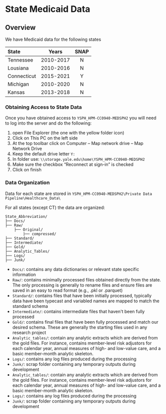 # State Medicaid Data

## Overview

We have Medicaid data for the following states

| State          |     Years    | SNAP  |
| :------------- | :----------: | :---: |
| Tennessee      |  2010-2017   | N     |
| Lousiana       |  2010-2016   | N     |
| Connecticut    |  2015-2021   | Y     |
| Michigan       |  2010-2020   | N     |
| Kansas         |  2013-2018   | N     |

### Obtaining Access to State Data
Once you have obtained access to `YSPH_HPM-CC0940-MEDSPH2` you will need to log into the server and do the following:

1. open File Explorer (the one with the yellow folder icon)
2. Click on This PC on the left side
3. At the top toolbar click on Computer – Map network drive – Map Network Drive
4. Keep the default drive letter `Y:`
5. In folder use:  `\\storage.yale.edu\home\YSPH_HPM-CC0940-MEDSPH2`
6. Make sure the checkbox “Reconnect at sign-in” is checked
7. Click on finish

### Data Organization
Data for each state are stored in `YSPH_HPM-CC0940-MEDSPH2\Private Data Pipeline\Healthcare_Data\`

For all states (except CT) the data are organized:

```
State_Abbreviation/
├── Docs/
├── Raw/
	├── Original/
		├── compressed/
├── Standard/
├── Intermediate/
├── Gold/
├── Analytic_Tables/
├── Logs/
├── Junk/
```

- `Docs/`: contains any data dictionaries or relevant state specific information
- `Raw/`: contains minimally processed files obtained directly from the state. The only processing is generally to rename files and ensure files are saved in an easy to read format (e.g., .pkl or .parquet)
- `Standard/`: contains files that have been initially processed, typically data have been typecast and variabled names are mapped to match the standard schema
- `Intermediate/`: contains intermediate files that haven't been fully processed
- `Gold/`: contains final files that have been fully processed and match our desired schema. These are generally the starting files used in any research project
- `Analytic_tables/`: contain any analytic extracts which are derived from the gold files. For instance, contains member-level risk adjustors for each calendar year, annual measures of high- and low-value care, and a basic member-month analytic skeleton.
- `Logs/`: contains any log files produced during the processing
- `Junk/`: scrap folder containing any temporary outputs during development
- `Analytic_tables/`: contain any analytic extracts which are derived from the gold files. For instance, contains member-level risk adjustors for each calendar year, annual measures of high- and low-value care, and a basic member-month analytic skeleton.
- `Logs/`: contains any log files produced during the processing
- `Junk/`: scrap folder containing any temporary outputs during development
